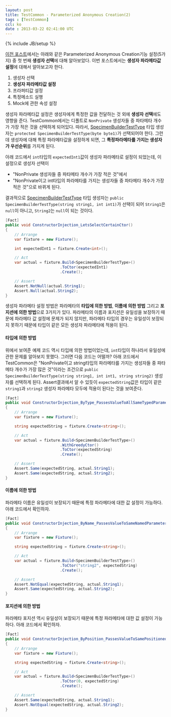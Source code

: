```yaml
---
layout: post
title: TestCommon - Parameterized Anonymous Creation(2)
tags : [TestCommon]
ccl: ko
date : 2013-03-22 02:41:00 UTC
---
```

{% include JB/setup %}

[이전 포스트]에서는 아래와 같은 Parameterized Anonymous Creation기능 설정(5가지) 중
첫 번째 **생성자 선택**에 대해 알아보았다. 이번 포스트에서는 **생성자 파라메타값 설정**에 대해서 알아보고자 한다.

1. 생성자 선택
2. **생성자 파라메타값 설정**
3. 프라퍼티값 설정
4. 특정메소드 실행
5. Mock에 관한 속성 설정

생성자 파라메타값 설정은 생성자에게 특정한 값을 전달하는 것 외에
**생성자 선택**에도 영향을 준다.
TestCommon에서는 디폴트로 `NonPrivate` 생성자들 중 파타메타 개수가 가장 적은 것을 선택하게 되어있다.
따라서, [SpecimenBuilderTestType] 타입 생성자는 `protected SpecimenBuilderTestType(byte byte1)`가 선택되어야 한다.
그런데 생성자에 대해 특정 파라메타값을 설정하게 되면, 그 **특정파라메타를 가지는
생성자가 우선순위**를 가지게 된다.

아래 코드에서 `int`타입의 `expectedInt1`값이 생성자 파라메타로 설정이 되었는데, 이 설정으로
생성자 선택이

*   "NonPrivate 생성자들 중 파타메타 개수가 가장 적은 것"에서 
*   "NonPrivate이고 int타입의 파라메타를 가지는 생성자들 중 파타메타 개수가 가장 적은 것"으로 바뀌게 된다.

결과적으로 [SpecimenBuilderTestType] 타입 생성자는
`public SpecimenBuilderTestType(string string1, int int1)`가 선택이 되어
`String1`은 `null`이 아니고, `String2`는 `null`이 되는 것이다.

```c#
[Fact]
public void ConstructorInjection_LetsSelectCertainCtor()
{
    // Arrange
    var fixture = new Fixture();

    int expectedInt1 = fixture.Create<int>();

    // Act
    var actual = fixture.Build<SpecimenBuilderTestType>()
                        .ToCtor(expectedInt1)
                        .Create();

    // Assert
    Assert.NotNull(actual.String1);
    Assert.Null(actual.String2);
}
```

생성자 파라메타 설정 방법은 파라메타의 **타입에 의한 방법**, **이름에 의한 방법** 그리고 **포지션에 의한 방법**으로 3가지가 있다.
파라메타의 이름과 포지션은 유일성을 보장하기 때문에 파라메타 값 설정에 문제가 되지 않지만,
파라메타 타입의 경우는 유일성이 보장되지 못하기 때문에 타입이 같은 모든 생성자 파라메타에 적용이 된다.

<!-- break -->

#### 타입에 의한 방법
위에서 보여준 예제 코드 역시 타입에 의한 방법이었는데, `int`타입이 하나라서 유일성에 관한 문제를
알아보지 못했다. 그러면 다음 코드는 어떨까? 아래 코드에서 TestCommon은
"NonPrivate이고 string타입의 파라메타를 가지는 생성자들 중 파타메타 개수가 가장 많은 것"이라는 조건으로
`public SpecimenBuilderTestType(string string1, int int1, string string2)` 생성자를 선택하게 된다.
Assert결과에서 알 수 있듯이
`expectedString`값은 타입이 같은 `string1`과 `string2` 생성자 파라메타 모두에 적용이 된다는 것을 보여준다.

```c#
[Fact]
public void ConstructorInjection_ByType_PassesValueToAllSameTypedParameters()
{
    // Arrange
    var fixture = new Fixture();

    string expectedString = fixture.Create<string>();

    // Act
    var actual = fixture.Build<SpecimenBuilderTestType>()
                        .WithGreedyCtor()
                        .ToCtor(expectedString)
                        .Create();

    // Assert
    Assert.Same(expectedString, actual.String1);
    Assert.Same(expectedString, actual.String2);
}
```

#### 이름에 의한 방법
파라메타 이름은 유일성이 보장되기 때문에 특정 파라메타에 대한 값 설정이 가능하다.
아래 코드에서 확인하자.

```c#
[Fact]
public void ConstructorInjection_ByName_PassesValueToSameNamedParameter()
{
    // Arrange
    var fixture = new Fixture();

    string expectedString = fixture.Create<string>();

    // Act
    var actual = fixture.Build<SpecimenBuilderTestType>()
                        .ToCtor("string2", expectedString)
                        .Create();

    // Assert
    Assert.NotEqual(expectedString, actual.String1);
    Assert.Same(expectedString, actual.String2);
}
```

#### 포지션에 의한 방법
파라메타 포지션 역시 유일성이 보장되기 때문에 특정 파라메타에 대한 값 설정이 가능하다.
아래 코드에서 확인하자.

```c#
[Fact]
public void ConstructorInjection_ByPosition_PassesValueToSamePositionedParameter()
{
    // Arrange
    var fixture = new Fixture();

    string expectedString = fixture.Create<string>();

    // Act
    var actual = fixture.Build<SpecimenBuilderTestType>()
                        .ToCtor(0, expectedString)
                        .Create();

    // Assert
    Assert.Same(expectedString, actual.String1);
    Assert.NotEqual(expectedString, actual.String2);
}
```

[이전 포스트]: /TestCommon-Parameterized-Anonymous-Creation-1/
[SpecimenBuilderTestType]: /TestCommon-Parameterized-Anonymous-Creation-1#SpecimenBuilderTestType
